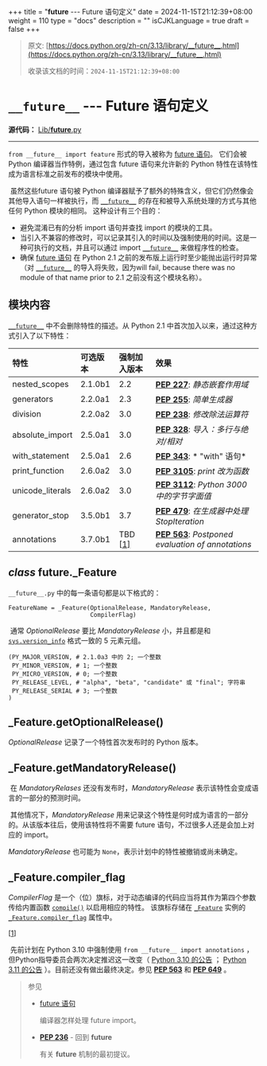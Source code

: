 +++
title = "__future__ --- Future 语句定义"
date = 2024-11-15T21:12:39+08:00
weight = 110
type = "docs"
description = ""
isCJKLanguage = true
draft = false
+++

> 原文: [https://docs.python.org/zh-cn/3.13/library/__future__.html](https://docs.python.org/zh-cn/3.13/library/__future__.html)
>
> 收录该文档的时间：`2024-11-15T21:12:39+08:00`

# `__future__` --- Future 语句定义

**源代码：** [Lib/__future__.py](https://github.com/python/cpython/tree/3.13/Lib/__future__.py)

------

`from __future__ import feature` 形式的导入被称为 [future 语句](https://docs.python.org/zh-cn/3.13/reference/simple_stmts.html#future)。 它们会被 Python 编译器当作特例，通过包含 future 语句来允许新的 Python 特性在该特性成为语言标准之前发布的模块中使用。

​	虽然这些future 语句被 Python 编译器赋予了额外的特殊含义，但它们仍然像会其他导入语句一样被执行，而 [`__future__`](https://docs.python.org/zh-cn/3.13/library/__future__.html#module-__future__) 的存在和被导入系统处理的方式与其他任何 Python 模块的相同。 这种设计有三个目的：

- 避免混淆已有的分析 import 语句并查找 import 的模块的工具。
- 当引入不兼容的修改时，可以记录其引入的时间以及强制使用的时间。这是一种可执行的文档，并且可以通过 import [`__future__`](https://docs.python.org/zh-cn/3.13/library/__future__.html#module-__future__) 来做程序性的检查。
- 确保 [future 语句](https://docs.python.org/zh-cn/3.13/reference/simple_stmts.html#future) 在 Python 2.1 之前的发布版上运行时至少能抛出运行时异常（对 [`__future__`](https://docs.python.org/zh-cn/3.13/library/__future__.html#module-__future__) 的导入将失败，因为will fail, because there was no module of that name prior to 2.1 之前没有这个模块名称）。

## 模块内容

[`__future__`](https://docs.python.org/zh-cn/3.13/library/__future__.html#module-__future__) 中不会删除特性的描述。从 Python 2.1 中首次加入以来，通过这种方式引入了以下特性：

| 特性             | 可选版本 | 强制加入版本                                                 | 效果                                                         |
| :--------------- | :------- | :----------------------------------------------------------- | :----------------------------------------------------------- |
| nested_scopes    | 2.1.0b1  | 2.2                                                          | [**PEP 227**](https://peps.python.org/pep-0227/): *静态嵌套作用域* |
| generators       | 2.2.0a1  | 2.3                                                          | [**PEP 255**](https://peps.python.org/pep-0255/): *简单生成器* |
| division         | 2.2.0a2  | 3.0                                                          | [**PEP 238**](https://peps.python.org/pep-0238/): *修改除法运算符* |
| absolute_import  | 2.5.0a1  | 3.0                                                          | [**PEP 328**](https://peps.python.org/pep-0328/): *导入：多行与绝对/相对* |
| with_statement   | 2.5.0a1  | 2.6                                                          | [**PEP 343**](https://peps.python.org/pep-0343/): * "with" 语句* |
| print_function   | 2.6.0a2  | 3.0                                                          | [**PEP 3105**](https://peps.python.org/pep-3105/): *print 改为函数* |
| unicode_literals | 2.6.0a2  | 3.0                                                          | [**PEP 3112**](https://peps.python.org/pep-3112/): *Python 3000 中的字节字面值* |
| generator_stop   | 3.5.0b1  | 3.7                                                          | [**PEP 479**](https://peps.python.org/pep-0479/): *在生成器中处理 StopIteration* |
| annotations      | 3.7.0b1  | TBD [[1\]](https://docs.python.org/zh-cn/3.13/library/__future__.html#id2) | [**PEP 563**](https://peps.python.org/pep-0563/): *Postponed evaluation of annotations* |

## *class* __future__.**_Feature**

`__future__.py` 中的每一条语句都是以下格式的：

```
FeatureName = _Feature(OptionalRelease, MandatoryRelease,
                       CompilerFlag)
```

​	通常 *OptionalRelease* 要比 *MandatoryRelease* 小，并且都是和 [`sys.version_info`](https://docs.python.org/zh-cn/3.13/library/sys.html#sys.version_info) 格式一致的 5 元素元组。

```
(PY_MAJOR_VERSION, # 2.1.0a3 中的 2; 一个整数
 PY_MINOR_VERSION, # 1; 一个整数
 PY_MICRO_VERSION, # 0; 一个整数
 PY_RELEASE_LEVEL, # "alpha", "beta", "candidate" 或 "final"; 字符串
 PY_RELEASE_SERIAL # 3; 一个整数
)
```

## _Feature.**getOptionalRelease**()

*OptionalRelease* 记录了一个特性首次发布时的 Python 版本。

## _Feature.**getMandatoryRelease**()

​	在 *MandatoryRelases* 还没有发布时，*MandatoryRelease* 表示该特性会变成语言的一部分的预测时间。

​	其他情况下，*MandatoryRelease* 用来记录这个特性是何时成为语言的一部分的。从该版本往后，使用该特性将不需要 future 语句，不过很多人还是会加上对应的 import。

*MandatoryRelease* 也可能为 `None`，表示计划中的特性被撤销或尚未确定。

## _Feature.**compiler_flag**

*CompilerFlag* 是一个（位）旗标，对于动态编译的代码应当将其作为第四个参数传给内置函数 [`compile()`](https://docs.python.org/zh-cn/3.13/library/functions.html#compile) 以启用相应的特性。 该旗标存储在 [`_Feature`](https://docs.python.org/zh-cn/3.13/library/__future__.html#future__._Feature) 实例的 [`_Feature.compiler_flag`](https://docs.python.org/zh-cn/3.13/library/__future__.html#future__._Feature.compiler_flag) 属性中。

[[1](https://docs.python.org/zh-cn/3.13/library/__future__.html#id1)]

​	先前计划在 Python 3.10 中强制使用 `from __future__ import annotations` ，但Python指导委员会两次决定推迟这一改变（ [Python 3.10 的公告](https://mail.python.org/archives/list/python-dev@python.org/message/CLVXXPQ2T2LQ5MP2Y53VVQFCXYWQJHKZ/) ； [Python 3.11 的公告](https://mail.python.org/archives/list/python-dev@python.org/message/VIZEBX5EYMSYIJNDBF6DMUMZOCWHARSO/) ）。目前还没有做出最终决定。参见 [**PEP 563**](https://peps.python.org/pep-0563/) 和 [**PEP 649**](https://peps.python.org/pep-0649/) 。

> 参见
>
> 
>
> - [future 语句](https://docs.python.org/zh-cn/3.13/reference/simple_stmts.html#future)
>
>   编译器怎样处理 future import。
>
> - [**PEP 236**](https://peps.python.org/pep-0236/) - 回到 __future__
>
>   有关 __future__ 机制的最初提议。
